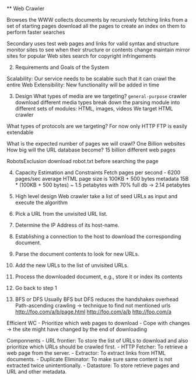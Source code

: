 ** Web Crawler

  Browses the WWW
  collects documents by recursively fetching links
    from a set of starting pages
  download all the pages to create an index on them to perform faster searches

  Secondary uses
    test web pages and links for valid syntax and structure
    monitor sites to see when their structure or contents change
    maintain mirror sites for popular Web sites
    search for copyright infringements

2. Requirements and Goals of the System

  Scalability:
    Our service needs to be scalable such that it can crawl the entire Web
  Extensibility:
    New functionality will be added in time

3. Design
  What types of media are we targeting?
    `general-purpose` crawler download different media types
      break down the parsing module into different sets of modules:
        HTML, images, videos
    We target HTML crawler

  What types of protocols are we targeting?
    For now only HTTP
    FTP is easily extendable

  What is the expected number of pages we will crawl?
    One Billion websites
  How big will the URL database become?
    15 billion different web pages

  RobotsExclusion
    download robot.txt before searching the page

4. Capacity Estimation and Constraints
  Fetch pages per second - 6200 pages/sec
  average HTML page size is 100KB + 500 bytes metadata
    15B * (100KB + 500 bytes)  ~ 1.5 petabytes
    with 70% full db -> 2.14 petabytes

5. High level design
  Web crawler take a list of seed URLs as input and execute the algorithm

  1. Pick a URL from the unvisited URL list.
  2. Determine the IP Address of its host-name.
  3. Establishing a connection to the host to download the corresponding document.
  4. Parse the document contents to look for new URLs.
  5. Add the new URLs to the list of unvisited URLs.
  6. Process the downloaded document, e.g., store it or index its contents
  7. Go back to step 1

6. BFS or DFS
  Usually BFS but DFS reduces the handshakes overhead
  Path-ascending crawling -> technique to find not mentioned urls
    http://foo.com/a/b/page.html
    http://foo.com/a/b
    http://foo.com/a

  Efficient WC
    - Prioritize which web pages to download
    - Cope with changes -> the site might have changed by the end of downloading

  Componnents
    - URL frontier: To store the list of URLs to download and also prioritize which URLs should be crawled first.
    - HTTP Fetcher: To retrieve a web page from the server.
    - Extractor: To extract links from HTML documents.
    - Duplicate Eliminator: To make sure same content is not extracted twice unintentionally.
    - Datastore: To store retrieve pages and URL and other metadata.
